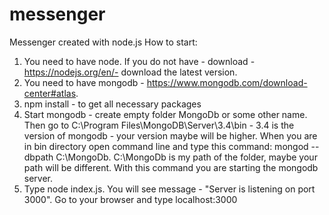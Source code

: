 # messenger
Messenger created with node.js
How to start:
1. You need to have node. If you do not have - download - https://nodejs.org/en/- download the latest version.
2. You need to have mongodb - https://www.mongodb.com/download-center#atlas.
3. npm install - to get all necessary packages
4. Start mongodb - create empty folder MongoDb or some other name. Then go to C:\Program Files\MongoDB\Server\3.4\bin - 3.4 is the version of
mongodb - your version maybe will be higher. When you are in bin directory open command line and type this command: mongod --dbpath C:\MongoDb.
C:\MongoDb is my path of the folder, maybe your path will be different. With this command you are starting the mongodb server.
5. Type node index.js.
You will see message - "Server is listening on port 3000". 
Go to your browser and type localhost:3000
